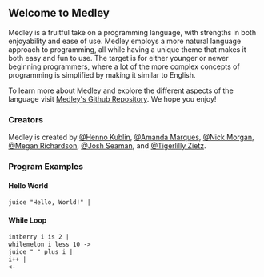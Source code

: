 ## Welcome to Medley

Medley is a fruitful take on a programming language, with strengths in both enjoyability and ease of use. Medley employs a more natural language approach to programming, all while having a unique theme that makes it both easy and fun to use. The target is for either younger or newer beginning programmers, where a lot of the more complex concepts of programming is simplified by making it similar to English.

To learn more about Medley and explore the different aspects of the language visit [Medley's Github Repository](https://github.com/meganmrichardson/Medley). We hope you enjoy!

### Creators

Medley is created by [@Henno Kublin](https://github.com/hjkublin), [@Amanda Marques](https://github.com/amandacmarques), [@Nick Morgan](https://github.com/nmorgan8), [@Megan Richardson](https://github.com/meganmrichardson), [@Josh Seaman](https://github.com/jseaman1), and [@Tigerlilly Zietz](https://github.com/tigerlillyz).

### Program Examples

#### Hello World

```
juice "Hello, World!" |
```

#### While Loop

```markdown
intberry i is 2 |
whilemelon i less 10 ->
juice " " plus i |
i++ |
<-
```
